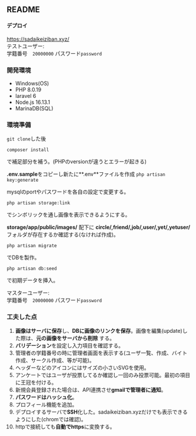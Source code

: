 ## README

#### デプロイ
<a target="_blank" href="https://sadaikeiziban.xyz/">https://sadaikeiziban.xyz/</a>  
テストユーザー:  
学籍番号　`20000000` パスワード`password`

### 開発環境
- Windows(OS)
- PHP 8.0.19
- laravel 6
- Node.js 16.13.1
- MarinaDB(SQL)

### 環境準備
`git clone`した後

`composer install`

で補足部分を補う。(PHPのversionが違うとエラーが起きる)

**.env.sample**をコピーし新たに**.env**ファイルを作成
`php artisan key:generate`

mysqlのportやパスワードを各自の設定で変更する。


`php artisan storage:link`

でシンボリックを通し画像を表示できるようにする。

**storage/app/public/images/** 配下に **circle/,friend/,job/,user/,yet/,yetuser/** フォルダが存在するか確認する(なければ作成)。

`php artisan migrate`

でDBを製作。

`php artisan db:seed`

で初期データを挿入。

マスターユーザー:
<br> 学籍番号　`20000000` パスワード`password`

### 工夫した点
1. **画像はサーバに保存**し、**DBに画像のリンクを保存**。画像を編集(update)した際は、**元の画像をサーバから削除** する。
1. **バリデーション**を設定し入力項目を確認する。
1. 管理者の学籍番号の時に管理者画面を表示する(ユーザ一覧、作成、バイト作成、サークル作成、等が可能)。
1. ヘッダーなどのアイコンにはサイズの小さいSVGを使用。
1. アンケートではユーザが投票してるか確認し一回のみ投票可能。最初の項目に王冠を付ける。
1. 新規会員登録された場合は、API連携させ**gmailで管理者に通知**。
1. **パスワードはハッシュ化**。
1. プロフィール機能を追加。
1. デプロイするサーバで**SSH**化した。sadaikeiziban.xyzだけでも表示できるようにした(chromでは確認)。
1. httpで接続しても**自動でhttps**に変換する。
